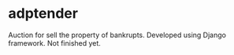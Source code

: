 # adptender
Аuction for sell the property of bankrupts. Developed using Django framework. Not finished yet.

